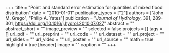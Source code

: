 +++
title = "Point and standard error estimation for quantiles of mixed flood distribution"
date = "2010-01-01"
publication_types = ["2"]
authors = ["John M. Grego", "Philip A. Yates"]
publication = "_Journal of Hydrology_, 391, 289-301, https://doi.org/10.1016/j.hydrol.2010.07.027"
abstract = ""
abstract_short = ""
image_preview = ""
selected = false
projects = []
tags = []
url_pdf = ""
url_preprint = ""
url_code = ""
url_dataset = ""
url_project = ""
url_slides = ""
url_video = ""
url_poster = ""
url_source = ""
math = true
highlight = true
[header]
image = ""
caption = ""
+++
